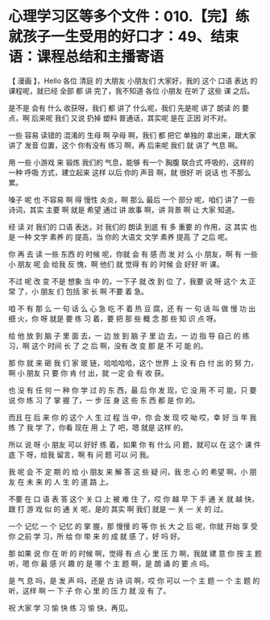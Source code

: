 # 心理学习区等多个文件：010.【完】练就孩子一生受用的好口才：49、结束语：课程总结和主播寄语

【 漫画 】，Hello 各位 清庭 的 大朋友 小朋友们 大家好，我的 这个 口语 表达 的 课程呢，就已经 全部 都 讲 完了，我不知道 各位 小朋友 在听了 这些 课 之后。

是不是 会有 什么 收获呀，我们 都 讲了 什么呢，我们 先是呢 讲了 朗读 的 要点，啊 后来呢 我们 又说 扔掉 塑料 普通话，其实呢 是在 正因 对不对。

一些 容易 读错的 混淆的 生母 啊 孕母 啊，我们 都 把它 单独的 拿出来，跟大家 讲了 发音 位置，这个 你有没有 练习 啊，再 后来呢 我们 就 讲了 气息 啊。

用 一些 小游戏 来 锻炼 我们的 气息，能够 有一个 胸腹 联合式 呼吸的，这样的 一种 呼吸 方式，建立起来 这样 以后 你的 声音 啊，就 很好 听 说话 也 不那么 累。

嗓子 呢 也 不容易 啊 得 慢性 炎炎，啊 那么 最后 一个 部分 呢，咱们 讲了 一些 诗词，其实 主要 啊 就是 希望 通过 讲 故事 啊，讲 背景 啊 让 大家 知道。

经 读 对 我们的 口语 表达，对 我们的 朗读 到底 有 多 重要 的 作用，这 其实 也是 一种 文学 素养 的 提高，当 你的 大语文 文学 素养 提高 了 之后 呢。

你 再 去 读 一些 东西 的 时候 呢，你就 会 有 感 而 发 对 么 小 朋友，啊 有 一些 小 朋友 呢 会 给我 反 愧，啊 他们 就 觉得 有 的 时候 会 好好 听 课。

不过 呢 改 变 不是 想象 当 中 的，一下子 就 改 到 位 了，我要 说 呀 这个 太 正 常 了，小 朋友 们 包括 家 长 啊 不要 着 急。

咱 不 有 那 么 一 句 话 么 心 急 吃 不 着 热 豆 腐，还 有 一 句 话 叫 做 慢 功 出 细 火，你 呀 就是 要 练 习 着，要 把 那 些 概 念 那 些 知 识 点 呀。

给 他 放 到 脑 子 里 面 去，一 边 放 到 脑 子 里 边 去，一 边 指 导 自己 的 练 习，啊 这个 时间 长 了 之 后 啊，没有 改 变 那 是 不 可 能 的。

那 你 就 来 砸 我 们 家 玻 链，哈哈哈哈，这个 世界 上 没 有 白 付 出 的 努 力，啊 小 朋友 只 要 你 肯 付 出，就 一定 会 有 收 获。

也 没 有 任 何 一 种 你 学 过 的 东 西，最 后 你 发 现，它 没 用 不 可 能，只 要 说 你 练 习 了 掌 握 了，一 步 压 身 这 些 东 西 都 是 你 的。

而且 在 后 来 你 的 这个 人 生 过 程 当 中，你 会 发 现 哎 呦 哎，幸 好 当 年 我 练 了 我 学 了，你看 现在 用 上 了 吧，嗯 就是 这样 的。

所以 说 呀 小 朋友 可以 好好 练 着，如果 你 有 什么 问 题，就可以 在 这个 课 件 底 下 呀，给我 留言，啊 有 问 题 可以 问 我。

我 呢 会 不 定 期 的 给 小 朋友 来 解 答 这 些 疑 问，我 忠 心 的 希望 啊，小 朋友 在 未 来 的 人 生 的 道 路 上。

不要 在 口 语 表 答 这个 关 口 上 被 难 住 了，哎 你 越 早 下 手 通 关 就 越 快，跟 打 游 戏 似 的 通 关 呢，是的 其实 啊 我们 就是 一 关 一 关 的 过。

一个 记忆 一 个 记忆 的 掌 握，那 慢慢 的 等 你 长 大 之 后 呢，你就 开始 享 受 你 之前 学 习，所 给 你 带 来 的 成 就 感 了，好 吗 好。

那 如果 说 你 在 听 的 时候 啊，觉得 有 点 心 里 压 力 啊，我就 建 意 你 按 主 题 听，嗯 你 最 感 兴 趣 的 是 哪 个 主 题 啊，是 朗 诵 的 要 点 吗。

是 气 息 吗，是 发 声 吗，还是 古 诗 词 啊，哎 你 可以 一个 主 题 一 个 主 题 的 听，这样 啊 一 下 子 你 心 里 的 压 力 就 没 有 了。

祝 大家 学 习 愉 快 练 习 愉 快，再见。